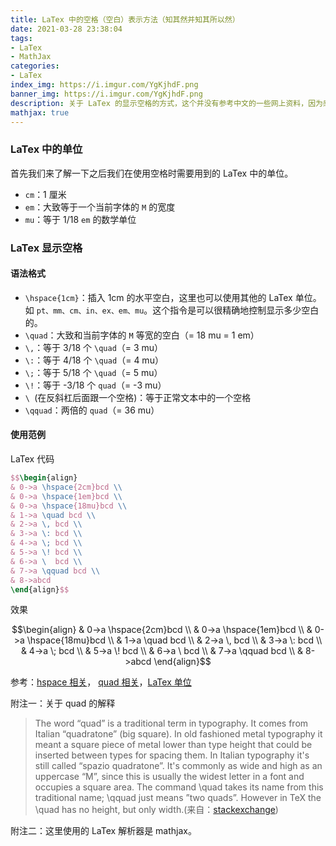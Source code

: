 ```yaml
---
title: LaTex 中的空格（空白）表示方法（知其然并知其所以然）
date: 2021-03-28 23:38:04
tags:
- LaTex
- MathJax
categories:
- LaTex
index_img: https://i.imgur.com/YgKjhdF.png
banner_img: https://i.imgur.com/YgKjhdF.png
description: 关于 LaTex 的显示空格的方式，这个并没有参考中文的一些网上资料，因为感觉稍微有些迷惑，而且有很多都是雷同的，并没有讲清楚（并没有说其他的中文资料不好的意思，只针对这一个知识点），然后在外网找到了比较详细的关于这个小知识点的详细的解释，遂记录并分享之。
mathjax: true
---
```


### LaTex 中的单位

首先我们来了解一下之后我们在使用空格时需要用到的 LaTex 中的单位。

- `cm`：1 厘米
- `em`：大致等于一个当前字体的 `M` 的宽度
- `mu`：等于 1/18 `em` 的数学单位

### LaTex 显示空格

#### 语法格式

- `\hspace{1cm}`：插入 1cm 的水平空白，这里也可以使用其他的 LaTex 单位。如 `pt、mm、cm、in、ex、em、mu`。这个指令是可以很精确地控制显示多少空白的。
- `\quad`：大致和当前字体的 `M` 等宽的空白（= 18 mu = 1 em）
- `\,`：等于 3/18 个 `\quad`（= 3 mu）
- `\:`：等于 4/18 个 `\quad`（= 4 mu）
- `\;`：等于 5/18 个 `\quad`（= 5 mu）
- `\!`：等于 -3/18 个 `quad`（= -3 mu）
- `\ `(在反斜杠后面跟一个空格)：等于正常文本中的一个空格
- `\qquad`：两倍的 `quad`（= 36 mu）

#### 使用范例

LaTex 代码

```latex
$$\begin{align}
& 0->a \hspace{2cm}bcd \\
& 0->a \hspace{1em}bcd \\
& 0->a \hspace{18mu}bcd \\
& 1->a \quad bcd \\
& 2->a \, bcd \\
& 3->a \: bcd \\
& 4->a \; bcd \\
& 5->a \! bcd \\
& 6->a \  bcd \\
& 7->a \qquad bcd \\
& 8->abcd
\end{align}$$
```

效果

$$\begin{align}
& 0->a \hspace{2cm}bcd \\
& 0->a \hspace{1em}bcd \\
& 0->a \hspace{18mu}bcd \\
& 1->a \quad bcd \\
& 2->a \, bcd \\
& 3->a \: bcd \\
& 4->a \; bcd \\
& 5->a \! bcd \\
& 6->a \  bcd \\
& 7->a \qquad bcd \\
& 8->abcd
\end{align}$$

参考：[hspace 相关]()， [quad 相关](https://www.overleaf.com/learn/latex/Spacing_in_math_mode#Reference_guide)，[LaTex 单位](https://www.overleaf.com/learn/latex/Lengths_in_LaTeX)


附注一：关于 quad 的解释

> The word “quad” is a traditional term in typography. It comes from Italian “quadratone” (big square). In old fashioned metal typography it meant a square piece of metal lower than type height that could be inserted between types for spacing them. In Italian typography it's still called “spazio quadratone”.
> It's commonly as wide and high as an uppercase “M”, since this is usually the widest letter in a font and occupies a square area.
> The command \quad takes its name from this traditional name; \qquad just means ”two quads”. However in TeX the \quad has no height, but only width.(来自：[stackexchange](https://tex.stackexchange.com/questions/119068/meaning-of-quad#:~:text=In%20the%20Not%20so%20Short,is%20the%20space%20of%20MM%20.))

附注二：这里使用的 LaTex 解析器是 mathjax。